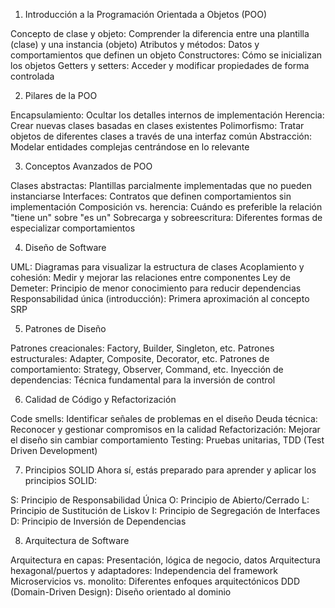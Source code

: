 1. Introducción a la Programación Orientada a Objetos (POO)

Concepto de clase y objeto: Comprender la diferencia entre una plantilla (clase) y una instancia (objeto)
Atributos y métodos: Datos y comportamientos que definen un objeto
Constructores: Cómo se inicializan los objetos
Getters y setters: Acceder y modificar propiedades de forma controlada

2. Pilares de la POO

Encapsulamiento: Ocultar los detalles internos de implementación
Herencia: Crear nuevas clases basadas en clases existentes
Polimorfismo: Tratar objetos de diferentes clases a través de una interfaz común
Abstracción: Modelar entidades complejas centrándose en lo relevante

3. Conceptos Avanzados de POO

Clases abstractas: Plantillas parcialmente implementadas que no pueden instanciarse
Interfaces: Contratos que definen comportamientos sin implementación
Composición vs. herencia: Cuándo es preferible la relación "tiene un" sobre "es un"
Sobrecarga y sobreescritura: Diferentes formas de especializar comportamientos

4. Diseño de Software

UML: Diagramas para visualizar la estructura de clases
Acoplamiento y cohesión: Medir y mejorar las relaciones entre componentes
Ley de Demeter: Principio de menor conocimiento para reducir dependencias
Responsabilidad única (introducción): Primera aproximación al concepto SRP

5. Patrones de Diseño

Patrones creacionales: Factory, Builder, Singleton, etc.
Patrones estructurales: Adapter, Composite, Decorator, etc.
Patrones de comportamiento: Strategy, Observer, Command, etc.
Inyección de dependencias: Técnica fundamental para la inversión de control

6. Calidad de Código y Refactorización

Code smells: Identificar señales de problemas en el diseño
Deuda técnica: Reconocer y gestionar compromisos en la calidad
Refactorización: Mejorar el diseño sin cambiar comportamiento
Testing: Pruebas unitarias, TDD (Test Driven Development)

7. Principios SOLID
   Ahora sí, estás preparado para aprender y aplicar los principios SOLID:

S: Principio de Responsabilidad Única
O: Principio de Abierto/Cerrado
L: Principio de Sustitución de Liskov
I: Principio de Segregación de Interfaces
D: Principio de Inversión de Dependencias

8. Arquitectura de Software

Arquitectura en capas: Presentación, lógica de negocio, datos
Arquitectura hexagonal/puertos y adaptadores: Independencia del framework
Microservicios vs. monolito: Diferentes enfoques arquitectónicos
DDD (Domain-Driven Design): Diseño orientado al dominio
